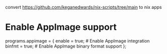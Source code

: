 convert https://github.com/keganedwards/nix-scripts/tree/main to nix apps 
# Enable AppImage support
  programs.appimage = {
    enable = true;                 # Enable AppImage integration
    binfmt = true;                 # Enable AppImage binary format support
  };
